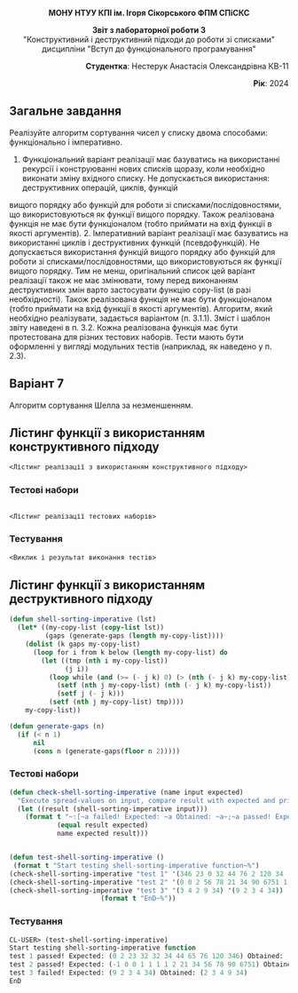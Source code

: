 <p align="center"><b>МОНУ НТУУ КПІ ім. Ігоря Сікорського ФПМ СПіСКС</b></p>
<p align="center">
<b>Звіт з лабораторної роботи 3</b><br/>
"Конструктивний і деструктивний підходи до роботи зі списками"<br/>
дисципліни "Вступ до функціонального програмування"
</p>
<p align="right"><b>Студентка</b>: Нестерук Анастасія Олександрівна КВ-11</p>
<p align="right"><b>Рік</b>: 2024</p>

## Загальне завдання
Реалізуйте алгоритм сортування чисел у списку двома способами: функціонально і
імперативно.
1. Функціональний варіант реалізації має базуватись на використанні рекурсії і
конструюванні нових списків щоразу, коли необхідно виконати зміну вхідного
списку. Не допускається використання: деструктивних операцій, циклів, функцій

вищого порядку або функцій для роботи зі списками/послідовностями, що
використовуються як функції вищого порядку. Також реалізована функція не має
бути функціоналом (тобто приймати на вхід функції в якості аргументів).
2. Імперативний варіант реалізації має базуватись на використанні циклів і
деструктивних функцій (псевдофункцій). Не допускається використання функцій
вищого порядку або функцій для роботи зі списками/послідовностями, що
використовуються як функції вищого порядку. Тим не менш, оригінальний список
цей варіант реалізації також не має змінювати, тому перед виконанням
деструктивних змін варто застосувати функцію copy-list (в разі необхідності).
Також реалізована функція не має бути функціоналом (тобто приймати на вхід
функції в якості аргументів).
Алгоритм, який необхідно реалізувати, задається варіантом (п. 3.1.1). Зміст і шаблон
звіту наведені в п. 3.2.
Кожна реалізована функція має бути протестована для різних тестових наборів. Тести
мають бути оформленні у вигляді модульних тестів (наприклад, як наведено у п. 2.3).

## Варіант 7
Алгоритм сортування Шелла за незменшенням.

## Лістинг функції з використанням конструктивного підходу
```lisp
<Лістинг реалізації з використанням конструктивного підходу>
```
### Тестові набори
```lisp

<Лістинг реалізації тестових наборів>
```
### Тестування
```lisp
<Виклик і результат виконання тестів>
```
## Лістинг функції з використанням деструктивного підходу
```lisp
(defun shell-sorting-imperative (lst)
  (let* ((my-copy-list (copy-list lst))
         (gaps (generate-gaps (length my-copy-list))))  
    (dolist (k gaps my-copy-list)      
      (loop for i from k below (length my-copy-list) do
        (let ((tmp (nth i my-copy-list))  
              (j i))
          (loop while (and (>= (- j k) 0) (> (nth (- j k) my-copy-list) tmp)) do
            (setf (nth j my-copy-list) (nth (- j k) my-copy-list))
            (setf j (- j k)))
          (setf (nth j my-copy-list) tmp)))) 
    my-copy-list))

(defun generate-gaps (n)
  (if (< n 1)
      nil 
      (cons n (generate-gaps(floor n 2))))) 
```

### Тестові набори
```lisp
(defun check-shell-sorting-imperative (name input expected)
  "Execute spread-values on input, compare result with expected and print comparison status"
  (let ((result (shell-sorting-imperative input))) 
    (format t "~:[~a failed! Expected: ~a Obtained: ~a~;~a passed! Expected: ~a Obtained: ~a~]~%"
            (equal result expected)
            name expected result)))


(defun test-shell-sorting-imperative ()
 (format t "Start testing shell-sorting-imperative function~%")
(check-shell-sorting-imperative "test 1" '(346 23 0 32 44 76 2 120 34  32 65) '(0 2 23 32 32 34 44 65 76 120 346))
(check-shell-sorting-imperative "test 2" '(0 0 2 56 78 21 34 90 6751 1 1 1 -1 1) '(-1 0 0 1 1 1 1 2 21 34 56 78 90 6751))
(check-shell-sorting-imperative "test 3" '(3 4 2 9 34) '(9 2 3 4 34))
                       (format t "EnD~%"))
```

### Тестування
```lisp
CL-USER> (test-shell-sorting-imperative)
Start testing shell-sorting-imperative function
test 1 passed! Expected: (0 2 23 32 32 34 44 65 76 120 346) Obtained: (0 2 23 32 32 34 44 65 76 120 346)
test 2 passed! Expected: (-1 0 0 1 1 1 1 2 21 34 56 78 90 6751) Obtained: (-1 0 0 1 1 1 1 2 21 34 56 78 90 6751)
test 3 failed! Expected: (9 2 3 4 34) Obtained: (2 3 4 9 34)
EnD
```
